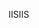  <span data-ttu-id="fbb89-101">IIS</span><span class="sxs-lookup"><span data-stu-id="fbb89-101">IIS</span></span> 